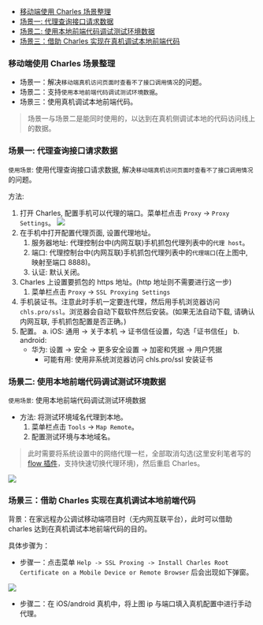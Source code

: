<!--
abbrlink: occuidd3
-->

- [移动端使用 Charles 场景整理](#移动端使用-charles-场景整理)
- [场景一: 代理查询接口请求数据](#场景一-代理查询接口请求数据)
- [场景二: 使用本地前端代码调试测试环境数据](#场景二-使用本地前端代码调试测试环境数据)
- [场景三：借助 Charles 实现在真机调试本地前端代码](#场景三借助-charles-实现在真机调试本地前端代码)

### 移动端使用 Charles 场景整理

* 场景一：解决`移动端真机访问页面时查看不了接口调用情况`的问题。
* 场景二：支持`使用本地前端代码调试测试环境数据`。
* 场景三：使用真机调试本地前端代码。

> 场景一与场景二是能同时使用的，以达到在真机侧调试本地的代码访问线上的数据。

### 场景一: 代理查询接口请求数据

`使用场景`: 使用代理查询接口请求数据, 解决`移动端真机访问页面时查看不了接口调用情况`的问题。

方法:

1. 打开 Charles, 配置手机可以代理的端口。菜单栏点击 `Proxy` -> `Proxy Settings`。
  ![](http://with.muyunyun.cn/ec841f0461fa4b37cc333d24127785ee.jpg-400)
2. 在手机中打开配置代理页面, 设置代理地址。
   1. 服务器地址: 代理控制台中(内网互联)手机抓包代理列表中的`代理 host`。
   2. 端口: 代理控制台中(内网互联)手机抓包代理列表中的`代理端口`(在上图中, 映射至端口 8888)。
   3. 认证: 默认关闭。
3. Charles 上设置要抓包的 https 地址。(http 地址则不需要进行这一步)
   1. 菜单栏点击 `Proxy` -> `SSL Proxying Settings`
4. 手机装证书。注意此时手机一定要连代理，然后用手机浏览器访问 `chls.pro/ssl`。浏览器会自动下载软件然后安装。(如果无法自动下载, 请确认内网互联, 手机抓包配置是否正确。)
5. 配置。
   a. iOS: 通用 -> 关于本机 -> 证书信任设置，勾选「证书信任」
   b. android:
      * 华为: 设置 -> 安全 -> 更多安全设置 -> 加密和凭据 -> 用户凭据
        * 可能有用: 使用非系统浏览器访问 chls.pro/ssl 安装证书

### 场景二: 使用本地前端代码调试测试环境数据

`使用场景`: 使用本地前端代码调试测试环境数据

* 方法: 将测试环境域名代理到本地。
  1. 菜单栏点击 `Tools` -> `Map Remote`。
  2. 配置测试环境与本地域名。

> 此时需要将系统设置中的网络代理一栏，全部取消勾选(这里安利笔者写的 [flow 插件](https://)，支持快速切换代理环境)，然后重启 Charles。

![](http://with.muyunyun.cn/863fdb087e9b32eabf0c4b3a607235f8.jpg)

### 场景三：借助 Charles 实现在真机调试本地前端代码

背景：在家远程办公调试移动端项目时（无内网互联平台），此时可以借助 charles 达到在真机调试本地前端代码的目的。

具体步骤为：

* 步骤一：点击菜单 `Help -> SSL Proxing -> Install Charles Root Certificate on a Mobile Device or Remote Browser` 后会出现如下弹窗。

![](http://with.muyunyun.cn/dadcb8e1264e121d3c5906c094e17515.jpg)

* 步骤二：在 iOS/android 真机中，将上图 ip 与端口填入真机配置中进行手动代理。
